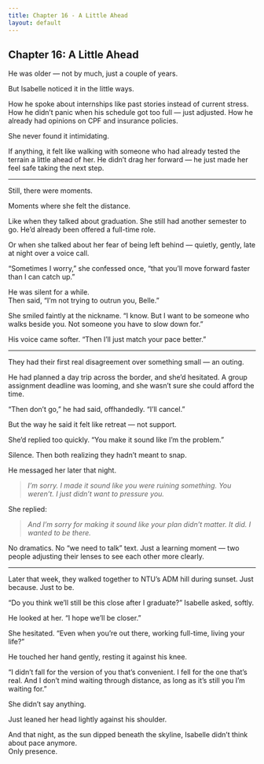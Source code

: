 ```yaml
---
title: Chapter 16 - A Little Ahead
layout: default
---
```


## Chapter 16: A Little Ahead

He was older — not by much, just a couple of years.

But Isabelle noticed it in the little ways.

How he spoke about internships like past stories instead of current stress. How he didn’t panic when his schedule got too full — just adjusted. How he already had opinions on CPF and insurance policies.

She never found it intimidating.

If anything, it felt like walking with someone who had already tested the terrain a little ahead of her. He didn’t drag her forward — he just made her feel safe taking the next step.

---

Still, there were moments.

Moments where she felt the distance.

Like when they talked about graduation. She still had another semester to go. He’d already been offered a full-time role.

Or when she talked about her fear of being left behind — quietly, gently, late at night over a voice call.

“Sometimes I worry,” she confessed once, “that you’ll move forward faster than I can catch up.”

He was silent for a while.  
Then said, “I’m not trying to outrun you, Belle.”

She smiled faintly at the nickname. “I know. But I want to be someone who walks beside you. Not someone you have to slow down for.”

His voice came softer. “Then I’ll just match your pace better.”

---

They had their first real disagreement over something small — an outing.

He had planned a day trip across the border, and she’d hesitated. A group assignment deadline was looming, and she wasn’t sure she could afford the time.

“Then don’t go,” he had said, offhandedly. “I’ll cancel.”

But the way he said it felt like retreat — not support.

She’d replied too quickly. “You make it sound like I’m the problem.”

Silence. Then both realizing they hadn’t meant to snap.

He messaged her later that night.

> *I’m sorry. I made it sound like you were ruining something. You weren’t. I just didn’t want to pressure you.*

She replied:

> *And I’m sorry for making it sound like your plan didn’t matter. It did. I wanted to be there.*

No dramatics. No “we need to talk” text. Just a learning moment — two people adjusting their lenses to see each other more clearly.

---

Later that week, they walked together to NTU’s ADM hill during sunset. Just because. Just to be.

“Do you think we’ll still be this close after I graduate?” Isabelle asked, softly.

He looked at her. “I hope we’ll be closer.”

She hesitated. “Even when you’re out there, working full-time, living your life?”

He touched her hand gently, resting it against his knee.

“I didn’t fall for the version of you that’s convenient. I fell for the one that’s real. And I don’t mind waiting through distance, as long as it’s still you I’m waiting for.”

She didn’t say anything.

Just leaned her head lightly against his shoulder.

And that night, as the sun dipped beneath the skyline, Isabelle didn’t think about pace anymore.  
Only presence.
